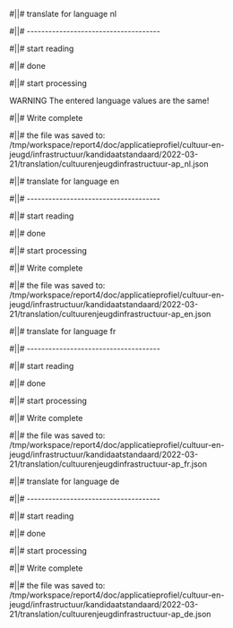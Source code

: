 #||# translate for language nl  

#||# -------------------------------------  

#||# start reading  

#||# done  

#||# start processing  

WARNING The entered language values are the same!  

#||# Write complete  

#||# the file was saved to: /tmp/workspace/report4/doc/applicatieprofiel/cultuur-en-jeugd/infrastructuur/kandidaatstandaard/2022-03-21/translation/cultuurenjeugdinfrastructuur-ap_nl.json  

#||# translate for language en  

#||# -------------------------------------  

#||# start reading  

#||# done  

#||# start processing  

#||# Write complete  

#||# the file was saved to: /tmp/workspace/report4/doc/applicatieprofiel/cultuur-en-jeugd/infrastructuur/kandidaatstandaard/2022-03-21/translation/cultuurenjeugdinfrastructuur-ap_en.json  

#||# translate for language fr  

#||# -------------------------------------  

#||# start reading  

#||# done  

#||# start processing  

#||# Write complete  

#||# the file was saved to: /tmp/workspace/report4/doc/applicatieprofiel/cultuur-en-jeugd/infrastructuur/kandidaatstandaard/2022-03-21/translation/cultuurenjeugdinfrastructuur-ap_fr.json  

#||# translate for language de  

#||# -------------------------------------  

#||# start reading  

#||# done  

#||# start processing  

#||# Write complete  

#||# the file was saved to: /tmp/workspace/report4/doc/applicatieprofiel/cultuur-en-jeugd/infrastructuur/kandidaatstandaard/2022-03-21/translation/cultuurenjeugdinfrastructuur-ap_de.json  

